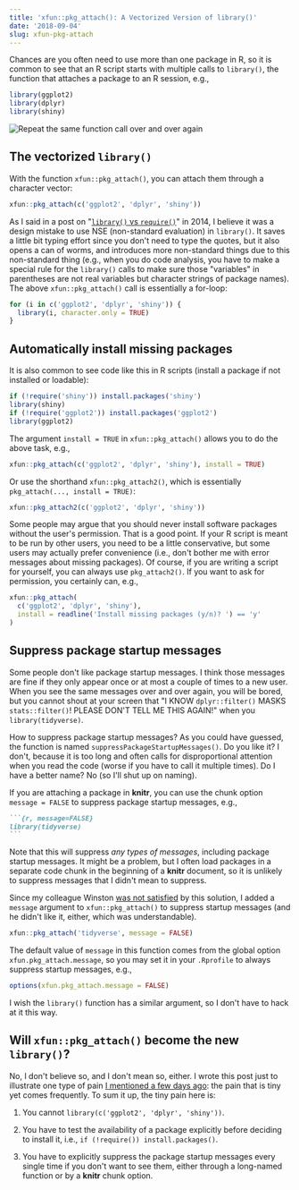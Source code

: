 ```yaml
---
title: 'xfun::pkg_attach(): A Vectorized Version of library()'
date: '2018-09-04'
slug: xfun-pkg-attach
---
```


Chances are you often need to use more than one package in R, so it is common to see that an R script starts with multiple calls to `library()`, the function that attaches a package to an R session, e.g.,

```r
library(ggplot2)
library(dplyr)
library(shiny)
```

![Repeat the same function call over and over again](https://slides.yihui.org/gif/repeat-smoke.gif)

## The vectorized `library()`

With the function `xfun::pkg_attach()`, you can attach them through a character vector:

```r
xfun::pkg_attach(c('ggplot2', 'dplyr', 'shiny'))
```

As I said in a post on "[`library()` vs `require()`](/en/2014/07/library-vs-require/)" in 2014, I believe it was a design mistake to use NSE (non-standard evaluation) in `library()`. It saves a little bit typing effort since you don't need to type the quotes, but it also opens a can of worms, and introduces more non-standard things due to this non-standard thing (e.g., when you do code analysis, you have to make a special rule for the `library()` calls to make sure those "variables" in parentheses are not real variables but character strings of package names). The above `xfun::pkg_attach()` call is essentially a for-loop:

```r
for (i in c('ggplot2', 'dplyr', 'shiny')) {
  library(i, character.only = TRUE)
}
```

## Automatically install missing packages

It is also common to see code like this in R scripts (install a package if not installed or loadable):

```r
if (!require('shiny')) install.packages('shiny')
library(shiny)
if (!require('ggplot2')) install.packages('ggplot2')
library(ggplot2)
```

The argument `install = TRUE` in `xfun::pkg_attach()` allows you to do the above task, e.g.,

```r
xfun::pkg_attach(c('ggplot2', 'dplyr', 'shiny'), install = TRUE)
```

Or use the shorthand `xfun::pkg_attach2()`, which is essentially `pkg_attach(..., install = TRUE)`:

```r
xfun::pkg_attach2(c('ggplot2', 'dplyr', 'shiny'))
```

Some people may argue that you should never install software packages without the user's permission. That is a good point. If your R script is meant to be run by other users, you need to be a little conservative, but some users may actually prefer convenience (i.e., don't bother me with error messages about missing packages). Of course, if you are writing a script for yourself, you can always use `pkg_attach2()`. If you want to ask for permission, you certainly can, e.g.,

```r
xfun::pkg_attach(
  c('ggplot2', 'dplyr', 'shiny'),
  install = readline('Install missing packages (y/n)? ') == 'y'
)
```

## Suppress package startup messages

Some people don't like package startup messages. I think those messages are fine if they only appear once or at most a couple of times to a new user. When you see the same messages over and over again, you will be bored, but you cannot shout at your screen that "I KNOW `dplyr::filter()` MASKS `stats::filter()`! PLEASE DON'T TELL ME THIS AGAIN!" when you `library(tidyverse)`.

How to suppress package startup messages? As you could have guessed, the function is named `suppressPackageStartupMessages()`. Do you like it? I don't, because it is too long and often calls for disproportional attention when you read the code (worse if you have to call it multiple times). Do I have a better name? No (so I'll shut up on naming).

If you are attaching a package in **knitr**, you can use the chunk option `message = FALSE` to suppress package startup messages, e.g.,

````markdown
```{r, message=FALSE}
library(tidyverse)
```
````

Note that this will suppress _any types of messages_, including package startup messages. It might be a problem, but I often load packages in a separate code chunk in the beginning of a **knitr** document, so it is unlikely to suppress messages that I didn't mean to suppress.

Since my colleague Winston [was not satisfied](https://github.com/yihui/knitr/issues/1583) by this solution, I added a `message` argument to `xfun::pkg_attach()` to suppress startup messages (and he didn't like it, either, which was understandable).

```r
xfun::pkg_attach('tidyverse', message = FALSE)
```

The default value of `message` in this function comes from the global option `xfun.pkg_attach.message`, so you may set it in your `.Rprofile` to always suppress startup messages, e.g.,

```r
options(xfun.pkg_attach.message = FALSE)
```

I wish the `library()` function has a similar argument, so I don't have to hack at it this way.

## Will `xfun::pkg_attach()` become the new `library()`?

No, I don't believe so, and I don't mean so, either. I wrote this post just to illustrate one type of pain [I mentioned a few days ago](/en/2018/08/influence-depth-or-breadth/): the pain that is tiny yet comes frequently. To sum it up, the tiny pain here is:

1. You cannot `library(c('ggplot2', 'dplyr', 'shiny'))`.

1. You have to test the availability of a package explicitly before deciding to install it, i.e., `if (!require()) install.packages()`.

1. You have to explicitly suppress the package startup messages every single time if you don't want to see them, either through a long-named function or by a **knitr** chunk option.
